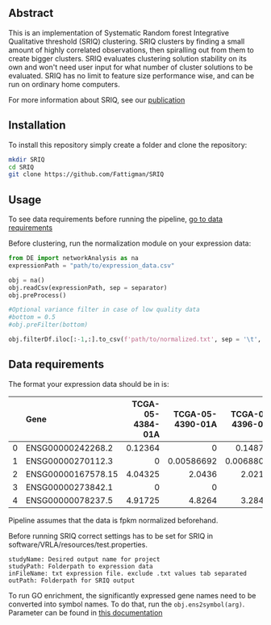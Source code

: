 ## Abstract
This is an implementation of Systematic Random forest Integrative Qualitative threshold (SRIQ) clustering.
SRIQ clusters by finding a small amount of highly correlated observations, then spiralling out from them to create bigger clusters.
SRIQ evaluates clustering solution stability on its own and won't need user input for what number of cluster solutions to be evaluated.
SRIQ has no limit to feature size performance wise, and can be run on ordinary home computers.

For more information about SRIQ, see our [publication](https://www.youtube.com/watch?v=dQw4w9WgXcQ)

## Installation

To install this repository simply create a folder and clone the repository:
```bash
mkdir SRIQ
cd SRIQ
git clone https://github.com/Fattigman/SRIQ
```
## Usage
To see data requirements before running the pipeline, [go to data requirements](#-data-requirements)

Before clustering, run the normalization module on your expression data:
```python
from DE import networkAnalysis as na
expressionPath = "path/to/expression_data.csv"

obj = na()
obj.readCsv(expressionPath, sep = separator)
obj.preProcess()

#Optional variance filter in case of low quality data
#bottom = 0.5
#obj.preFilter(bottom)

obj.filterDf.iloc[:-1,:].to_csv(f'path/to/normalized.txt', sep = '\t', index = False)
```



## Data requirements

The format your expression data should be in is:

|    | Gene               |   TCGA-05-4384-01A |   TCGA-05-4390-01A |   TCGA-05-4396-01A |   TCGA-05-4405-01A |   TCGA-05-4410-01A |
|---:|:-------------------|-------------------:|-------------------:|-------------------:|-------------------:|-------------------:|
|  0 | ENSG00000242268.2  |            0.12364 |         0          |         0.148773   |         0          |            0       |
|  1 | ENSG00000270112.3  |            0       |         0.00586692 |         0.00688089 |         0.00639122 |            0       |
|  2 | ENSG00000167578.15 |            4.04325 |         2.0436     |         2.02117    |         3.11505    |            5.08969 |
|  3 | ENSG00000273842.1  |            0       |         0          |         0          |         0          |            0       |
|  4 | ENSG00000078237.5  |            4.91725 |         4.8264     |         3.28451    |         4.13261    |            4.65857 |


Pipeline assumes that the data is fpkm normalized beforehand.

Before running SRIQ correct settings has to be set for SRIQ in software/VRLA/resources/test.properties.

```
studyName: Desired output name for project
studyPath: Folderpath to expression data
inFileName: txt expression file. exclude .txt values tab separated
outPath: Folderpath for SRIQ output
```
To run GO enrichment, the significantly expressed gene names need to be converted into symbol names.
To do that, run the `obj.ens2symbol(arg)`. Parameter can be found in [this documentation](https://docs.mygene.info/en/latest/doc/query_service.html)
